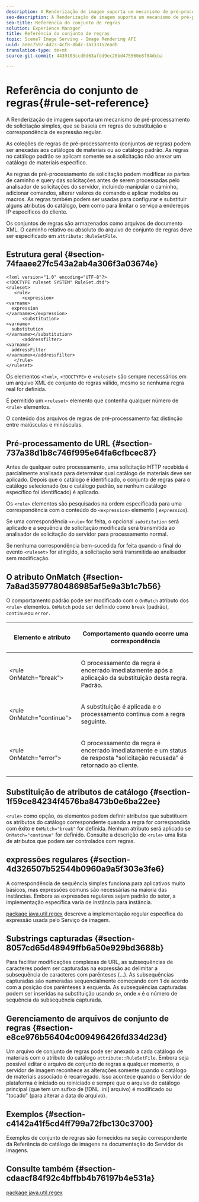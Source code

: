 ```yaml
---
description: A Renderização de imagem suporta um mecanismo de pré-processamento de solicitação simples, que se baseia em regras de substituição e correspondência de expressão regular.
seo-description: A Renderização de imagem suporta um mecanismo de pré-processamento de solicitação simples, que se baseia em regras de substituição e correspondência de expressão regular.
seo-title: Referência do conjunto de regras
solution: Experience Manager
title: Referência do conjunto de regras
topic: Scene7 Image Serving - Image Rendering API
uuid: aeec7597-4d23-4cf8-8bdc-3a133152eadb
translation-type: tm+mt
source-git-commit: 4439103ccd0d63afdd9ec20bd475560e8f84dcba

---
```



# Referência do conjunto de regras{#rule-set-reference}

A Renderização de imagem suporta um mecanismo de pré-processamento de solicitação simples, que se baseia em regras de substituição e correspondência de expressão regular.

<!--<a id="section_F44601A65CE1451EAD0A449C66B773CC"></a>-->

As coleções de regras de pré-processamento (conjuntos *de* regras) podem ser anexadas aos catálogos de materiais ou ao catálogo padrão. As regras no catálogo padrão se aplicam somente se a solicitação não anexar um catálogo de materiais específico.

As regras de pré-processamento de solicitação podem modificar as partes de caminho e query das solicitações antes de serem processadas pelo analisador de solicitações do servidor, incluindo manipular o caminho, adicionar comandos, alterar valores de comando e aplicar modelos ou macros. As regras também podem ser usadas para configurar e substituir alguns atributos do catálogo, bem como para limitar o serviço a endereços IP específicos do cliente.

Os conjuntos de regras são armazenados como arquivos de documento XML. O caminho relativo ou absoluto do arquivo de conjunto de regras deve ser especificado em `attribute::RuleSetFile`.

## Estrutura geral {#section-74faaee27fc543a2ab4a306f3a03674e}

```
<?xml version="1.0" encoding="UTF-8"?>
<!DOCTYPE ruleset SYSTEM" RuleSet.dtd">
<ruleset>
   <rule>
      <expression>
<varname>
  expression
</varname></expression>
      <substitution>
<varname>
  substitution
</varname></substitution>
      <addressfilter>
<varname>
  addressFilter
</varname></addressfilter>
   </rule>
</ruleset>
```

Os elementos `<?xml>`, `<!DOCTYPE>` e `<ruleset>` são sempre necessários em um arquivo XML de conjunto de regras válido, mesmo se nenhuma regra real for definida.

É permitido um `<ruleset>` elemento que contenha qualquer número de `<rule>` elementos.

O conteúdo dos arquivos de regras de pré-processamento faz distinção entre maiúsculas e minúsculas.

## Pré-processamento de URL {#section-737a38d1b8c746f995e64fa6cfbcec87}

Antes de qualquer outro processamento, uma solicitação HTTP recebida é parcialmente analisada para determinar qual catálogo de materiais deve ser aplicado. Depois que o catálogo é identificado, o conjunto de regras para o catálogo selecionado (ou o catálogo padrão, se nenhum catálogo específico foi identificado) é aplicado.

Os `<rule>` elementos são pesquisados na ordem especificada para uma correspondência com o conteúdo do `<expression>` elemento ( *`expression`*).

Se uma correspondência `<rule>` for feita, o opcional *`substitution`* será aplicado e a sequência de solicitação modificada será transmitida ao analisador de solicitação do servidor para processamento normal.

Se nenhuma correspondência bem-sucedida for feita quando o final do evento `<ruleset>` for atingido, a solicitação será transmitida ao analisador sem modificação.

## O atributo OnMatch {#section-7a8ad3597780486985af5e9a3b1c7b56}

O comportamento padrão pode ser modificado com o `OnMatch` atributo dos `<rule>` elementos. `OnMatch` pode ser definido como `break` (padrão), `continue`ou `error.`

<table id="table_4CABF55B33854A128D5F326B31C6C397"> 
 <thead> 
  <tr> 
   <th colname="col1" class="entry"> <p>Elemento e atributo </p> </th> 
   <th colname="col2" class="entry"> <p>Comportamento quando ocorre uma correspondência </p> </th> 
  </tr> 
 </thead>
 <tbody> 
  <tr> 
   <td colname="col1"> <p><span class="codeph"> &lt;rule OnMatch="break"&gt;</span> </p> </td> 
   <td colname="col2"> <p>O processamento da regra é encerrado imediatamente após a aplicação da substituição desta regra. Padrão. </p> </td> 
  </tr> 
  <tr> 
   <td colname="col1"> <p><span class="codeph"> &lt;rule OnMatch="continue"&gt;</span> </p> </td> 
   <td colname="col2"> <p>A substituição é aplicada e o processamento continua com a regra seguinte. </p> </td> 
  </tr> 
  <tr> 
   <td colname="col1"> <p><span class="codeph"> &lt;rule OnMatch="error"&gt;</span> </p> </td> 
   <td colname="col2"> <p>O processamento da regra é encerrado imediatamente e um status de resposta "solicitação recusada" é retornado ao cliente. </p> </td> 
  </tr> 
 </tbody> 
</table>

## Substituição de atributos de catálogo {#section-1f59ce84234f4576ba8473b0e6ba22ee}

`<rule>` como opção, os elementos podem definir atributos que substituem os atributos do catálogo correspondente quando a regra for correspondida com êxito e `OnMatch="break"` for definida. Nenhum atributo será aplicado se `OnMatch="continue"` for definido. Consulte a descrição de `<rule>` uma lista de atributos que podem ser controlados com regras.

## expressões regulares {#section-4d326507b52544b0960a9a5f303e3fe6}

A correspondência de sequência simples funciona para aplicativos muito básicos, mas expressões comuns são necessárias na maioria das instâncias. Embora as expressões regulares sejam padrão do setor, a implementação específica varia de instância para instância.

[package java.util.regex](https://www2.cs.duke.edu/csed/java/jdk1.4.2/docs/api/) descreve a implementação regular específica da expressão usada pelo Serviço de imagem.

## Substrings capturadas {#section-8057cd65d48949ffb6a50e929bd3688b}

Para facilitar modificações complexas de URL, as subsequências de caracteres podem ser capturadas na expressão ao delimitar a subsequência de caracteres com parênteses (...). As subsequências capturadas são numeradas sequencialmente começando com 1 de acordo com a posição dos parênteses à esquerda. As subsequências capturadas podem ser inseridas na substituição usando *`$n`*, onde *`n`* é o número de sequência da subsequência capturada.

## Gerenciamento de arquivos de conjunto de regras {#section-e8ce976b56404c009496426fd334d23d}

Um arquivo de conjunto de regras pode ser anexado a cada catálogo de materiais com o atributo do catálogo `attribute::RuleSetFile`. Embora seja possível editar o arquivo de conjunto de regras a qualquer momento, o servidor de imagem reconhece as alterações somente quando o catálogo de materiais associado é recarregado. Isso acontece quando o Servidor de plataforma é iniciado ou reiniciado e sempre que o arquivo de catálogo principal (que tem um sufixo de [!DNL .ini] arquivo) é modificado ou &quot;tocado&quot; (para alterar a data do arquivo).

## Exemplos {#section-c4142a41f5cd4ff799a72fbc130c3700}

Exemplos de conjunto de regras são fornecidos na seção correspondente da Referência do catálogo de imagens na documentação do Servidor de imagens.

## Consulte também {#section-cdaacf84f92c4bffbb4b76197b4e531a}

[package java.util.regex](https://www2.cs.duke.edu/csed/java/jdk1.4.2/docs/api/)

